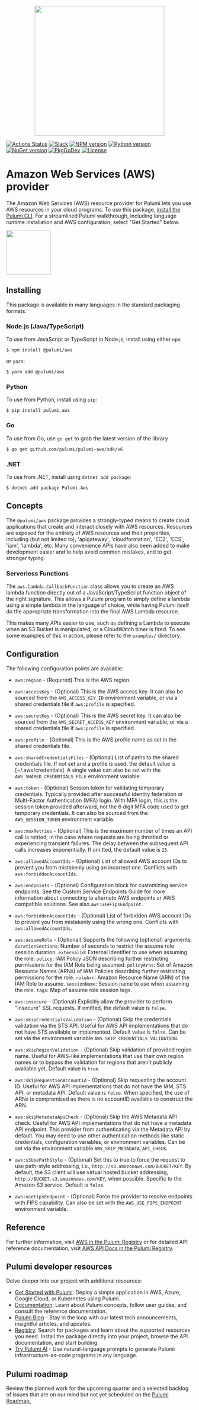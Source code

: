 <p align="center">
  <a href="https://www.pulumi.com?utm_campaign=pulumi-pulumi-aws-github-repo&utm_source=github.com&utm_medium=top-logo" title="Pulumi AWS Provider - Build and Deploy Infrastructure as Code Solutions on Any Cloud">
    <img src="https://www.pulumi.com/images/logo/logo-on-white-box.svg?" width="350">
  </a>
</p>

[![Actions Status](https://github.com/pulumi/pulumi-aws/workflows/master/badge.svg)](https://github.com/pulumi/pulumi-aws/actions)
[![Slack](http://www.pulumi.com/images/docs/badges/slack.svg)](https://slack.pulumi.com)
[![NPM version](https://badge.fury.io/js/%40pulumi%2Faws.svg)](https://www.npmjs.com/package/@pulumi/aws)
[![Python version](https://badge.fury.io/py/pulumi-aws.svg)](https://pypi.org/project/pulumi-aws)
[![NuGet version](https://badge.fury.io/nu/pulumi.aws.svg)](https://badge.fury.io/nu/pulumi.aws)
[![PkgGoDev](https://pkg.go.dev/badge/github.com/pulumi/pulumi-aws/sdk/v6/go)](https://pkg.go.dev/github.com/pulumi/pulumi-aws/sdk/v6/go)
[![License](https://img.shields.io/github/license/pulumi/pulumi-aws)](https://github.com/pulumi/pulumi-aws/blob/master/LICENSE)

# Amazon Web Services (AWS) provider

The Amazon Web Services (AWS) resource provider for Pulumi lets you use AWS resources in your cloud programs. To use
this package, [install the Pulumi CLI](https://www.pulumi.com/docs/get-started/install/). For a streamlined Pulumi walkthrough, including language runtime installation and AWS configuration, select "Get Started" below.

<div>
    <a href="https://www.pulumi.com/docs/get-started/aws/?utm_campaign=pulumi-pulumi-aws-github-repo&utm_source=github.com&utm_medium=get-started" title="Get Started">
       <img src="https://www.pulumi.com/images/get-started.svg?" width="120">
    </a>
</div>

## Installing

This package is available in many languages in the standard packaging formats.

### Node.js (Java/TypeScript)

To use from JavaScript or TypeScript in Node.js, install using either `npm`:

    $ npm install @pulumi/aws

or `yarn`:

    $ yarn add @pulumi/aws

### Python

To use from Python, install using `pip`:

    $ pip install pulumi_aws

### Go

To use from Go, use `go get` to grab the latest version of the library

    $ go get github.com/pulumi/pulumi-aws/sdk/v6

### .NET

To use from .NET, install using `dotnet add package`:

    $ dotnet add package Pulumi.Aws

## Concepts

The `@pulumi/aws` package provides a strongly-typed means to create cloud applications that create and interact closely
with AWS resources.  Resources are exposed for the entirety of AWS resources and their properties, including (but not
limited to), 'apigateway', 'cloudformation', 'EC2', 'ECS', 'iam', 'lambda', etc.  Many convenience APIs have also been
added to make development easier and to help avoid common mistakes, and to get stronger typing.

### Serverless Functions

The `aws.lambda.CallbackFunction` class allows you to create an AWS lambda function directly out of a JavaScript/TypeScript
function object of the right signature. This allows a Pulumi program to simply define a lambda using a simple lambda in
the language of choice, while having Pulumi itself do the appropriate transformation into the final AWS Lambda resource.

This makes many APIs easier to use, such as defining a Lambda to execute when an S3 Bucket is manipulated,
or a CloudWatch timer is fired. To see some examples of this in action, please refer to the `examples/` directory.

## Configuration

The following configuration points are available:

- `aws:region` - (Required) This is the AWS region.

- `aws:accessKey` - (Optional) This is the AWS access key. It can also be sourced from the
  `AWS_ACCESS_KEY_ID` environment variable, or via a shared credentials file if `aws:profile` is specified.
- `aws:secretKey` - (Optional) This is the AWS secret key. It can also be sourced from the
  `AWS_SECRET_ACCESS_KEY` environment variable, or via a shared credentials file if `aws:profile` is specified.
- `aws:profile` - (Optional) This is the AWS profile name as set in the shared credentials file.
- `aws:sharedCredentialsFiles` - (Optional) List of paths to the shared credentials file. If not set and a profile
  is used, the default value is [~/.aws/credentials]. A single value can also be set with the
  `AWS_SHARED_CREDENTIALS_FILE` environment variable.
- `aws:token` - (Optional) Session token for validating temporary credentials. Typically provided after successful
  identity federation or Multi-Factor Authentication (MFA) login. With MFA login, this is the session token provided
  afterward, not the 6 digit MFA code used to get temporary credentials. It can also be sourced from the
  `AWS_SESSION_TOKEN` environment variable.
- `aws:maxRetries` - (Optional) This is the maximum number of times an API call is retried, in the case where requests
  are being throttled or experiencing transient failures. The delay between the subsequent API calls increases
  exponentially. If omitted, the default value is `25`.
- `aws:allowedAccountIds` - (Optional)  List of allowed AWS account IDs to prevent you from mistakenly using an incorrect
  one. Conflicts with `aws:forbiddenAccountIds`.
- `aws:endpoints` - (Optional) Configuration block for customizing service endpoints. See the Custom Service Endpoints Guide for more information about connecting to alternate AWS endpoints or AWS compatible solutions. See also `aws:useFipsEndpoint`.
- `aws:forbiddenAccountIds` - (Optional) List of forbidden AWS account IDs to prevent you from mistakenly using the wrong
  one. Conflicts with `aws:allowedAccountIds`.
- `aws:assumeRole` - (Optional) Supports the following (optional) arguments:
  `durationSections`: Number of seconds to restrict the assume role session duration.
  `externalId`: External identifier to use when assuming the role.
  `policy`: IAM Policy JSON describing further restricting permissions for the IAM Role being assumed.
  `policyArns`: Set of Amazon Resource Names (ARNs) of IAM Policies describing further restricting permissions for the role.
  `roleArn`: Amazon Resource Name (ARN) of the IAM Role to assume.
  `sessionName`: Session name to use when assuming the role.
  `tags`: Map of assume role session tags.
- `aws:insecure` - (Optional) Explicitly allow the provider to perform "insecure" SSL requests. If omitted, the default value is `false`.
- `aws:skipCredentialsValidation` - (Optional) Skip the credentials validation via the STS API. Useful for AWS API implementations that do not have STS available or implemented. Default value is `false`. Can be set via the environment variable `AWS_SKIP_CREDENTIALS_VALIDATION`.
- `aws:skipRegionValidation` - (Optional) Skip validation of provided region name. Useful for AWS-like implementations that use their own region names or to bypass the validation for regions that aren't publicly available yet. Default value is `true`.
- `aws:skipRequestionAccountId` - (Optional) Skip requesting the account ID. Useful for AWS API implementations that do not have the IAM, STS API, or metadata API. Default value is `false`. When specified, the use of ARNs is compromised as there is no accountID available to construct the ARN.
- `aws:skipMetadataApiCheck` - (Optional) Skip the AWS Metadata API check. Useful for AWS API implementations that do not have a metadata API endpoint. This provider from authenticating via the Metadata API by default. You may need to use other authentication methods like static credentials, configuration variables, or environment variables. Can be set via the environment variable `AWS_SKIP_METADATA_API_CHECK`.
- `aws:s3UsePathStyle` - (Optional) Set this to true to force the request to use path-style addressing, i.e., `http://s3.amazonaws.com/BUCKET/KEY`. By default, the S3 client will use virtual hosted bucket addressing, `http://BUCKET.s3.amazonaws.com/KEY`, when possible. Specific to the Amazon S3 service. Default is `false`.
- `aws:useFipsEndpoint` - (Optional) Force the provider to resolve endpoints with FIPS capability. Can also be set with the `AWS_USE_FIPS_ENDPOINT` environment variable.

## Reference

For further information, visit [AWS in the Pulumi Registry](https://www.pulumi.com/registry/packages/aws/?utm_campaign=pulumi-pulumi-aws-github-repo&utm_source=github.com&utm_medium=reference)
or for detailed API reference documentation, visit [AWS API Docs in the Pulumi Registry](https://www.pulumi.com/registry/packages/aws/api-docs/?utm_campaign=pulumi-pulumi-aws-github-repo&utm_source=github.com&utm_medium=reference).

## Pulumi developer resources

Delve deeper into our project with additional resources:

- [Get Started with Pulumi](https://www.pulumi.com/docs/get-started/?utm_campaign=pulumi-pulumi-aws-github-repo&utm_source=github.com&utm_medium=examples-resources): Deploy a simple application in AWS, Azure, Google Cloud, or Kubernetes using Pulumi.
- [Documentation](https://www.pulumi.com/docs/?utm_campaign=pulumi-pulumi-aws-github-repo&utm_source=github.com&utm_medium=examples-resources): Learn about Pulumi concepts, follow user guides, and consult the reference documentation.
- [Pulumi Blog](https://www.pulumi.com/blog/?utm_campaign=pulumi-pulumi-aws-github-repo&utm_source=github.com&utm_medium=examples-resources) - Stay in the loop with our latest tech announcements, insightful articles, and updates.
- [Registry](https://www.pulumi.com/registry/?utm_campaign=pulumi-pulumi-aws-github-repo&utm_source=github.com&utm_medium=examples-resources): Search for packages and learn about the supported resources you need. Install the package directly into your project, browse the API documentation, and start building.
- [Try Pulumi AI](https://www.pulumi.com/ai/?utm_campaign=pulumi-pulumi-aws-github-repo&utm_source=github.com&utm_medium=examples-resources) - Use natural-language prompts to generate Pulumi infrastructure-as-code programs in any language.

## Pulumi roadmap

Review the planned work for the upcoming quarter and a selected backlog of issues that are on our mind but not yet scheduled on the [Pulumi Roadmap.](https://github.com/orgs/pulumi/projects/44)